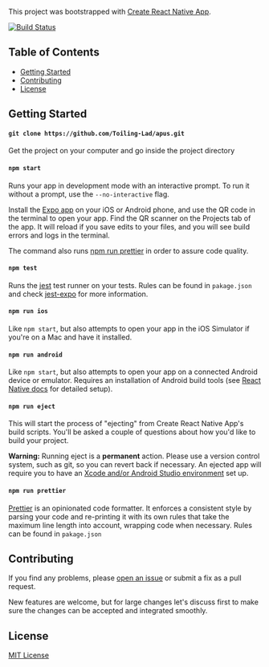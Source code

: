 This project was bootstrapped with [Create React Native App](https://github.com/react-community/create-react-native-app).

[![Build Status](https://travis-ci.org/Toiling-Lad/apus.svg?branch=master)](https://travis-ci.org/Toiling-Lad/apus)

## Table of Contents

* [ Getting Started](#getting-started)
* [ Contributing ](#contributing)
* [ License ](#license)

## Getting Started

#### `git clone https://github.com/Toiling-Lad/apus.git`

Get the project on your computer and go inside the project directory

#### `npm start`

Runs your app in development mode with an interactive prompt. To run it without a prompt, use the `--no-interactive` flag.

Install the [Expo app](https://expo.io) on your iOS or Android phone, and use the QR code in the terminal to open your app. Find the QR scanner on the Projects tab of the app. It will reload if you save edits to your files, and you will see build errors and logs in the terminal.

The command also runs [npm run prettier](#npm-prettier) in order to assure code quality.

#### `npm test`

Runs the [jest](https://github.com/facebook/jest) test runner on your tests. Rules can be found in `pakage.json` and check [jest-expo](https://github.com/expo/jest-expo) for more information.

#### `npm run ios`

Like `npm start`, but also attempts to open your app in the iOS Simulator if you're on a Mac and have it installed.

#### `npm run android`

Like `npm start`, but also attempts to open your app on a connected Android device or emulator. Requires an installation of Android build tools (see [React Native docs](https://facebook.github.io/react-native/docs/getting-started.html) for detailed setup).

#### `npm run eject`

This will start the process of "ejecting" from Create React Native App's build scripts. You'll be asked a couple of questions about how you'd like to build your project.

**Warning:** Running eject is a **permanent** action. Please use a version control system, such as git, so you can revert back if necessary. An ejected app will require you to have an [Xcode and/or Android Studio environment](https://facebook.github.io/react-native/docs/getting-started.html) set up.

#### `npm run prettier`

[Prettier](https://github.com/prettier/prettier) is an opinionated code formatter. It enforces a consistent style by parsing your code and re-printing it with its own rules that take the maximum line length into account, wrapping code when necessary.
Rules can be found in `pakage.json`

## Contributing

If you find any problems, please [open an issue](https://github.com/Toiling-Lad/apus/issues/new) or submit a fix as a pull request.

New features are welcome, but for large changes let's discuss first to make sure the changes can be accepted and integrated smoothly.

## License

[MIT License](LICENSE)
